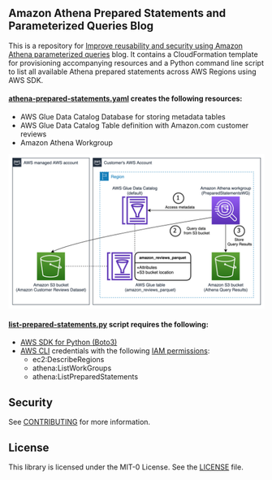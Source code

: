 ## Amazon Athena Prepared Statements and Parameterized Queries Blog

This is a repository for [Improve reusability and security using Amazon Athena parameterized queries](https://aws.amazon.com/blogs/) blog. It contains a CloudFormation template for provisioning accompanying resources and a Python command line script to list all available Athena prepared statements across AWS Regions using AWS SDK.

#### [athena-prepared-statements.yaml](athena-prepared-statements.yaml) creates the following resources:

* AWS Glue Data Catalog Database for storing metadata tables
* AWS Glue Data Catalog Table definition with Amazon.com customer reviews
* Amazon Athena Workgroup

![athena-prepared-statements.png](athena-prepared-statements.png)


#### [list-prepared-statements.py](list-prepared-statements.py) script requires the following:

* [AWS SDK for Python (Boto3)](https://aws.amazon.com/sdk-for-python/)
* [AWS CLI](https://docs.aws.amazon.com/cli/latest/userguide/cli-chap-getting-started.html) credentials with the following [IAM permissions](https://docs.aws.amazon.com/IAM/latest/UserGuide/access_policies.html):
    * ec2:DescribeRegions
    * athena:ListWorkGroups
    * athena:ListPreparedStatements

## Security

See [CONTRIBUTING](CONTRIBUTING.md#security-issue-notifications) for more information.

## License

This library is licensed under the MIT-0 License. See the [LICENSE](LICENSE) file.

